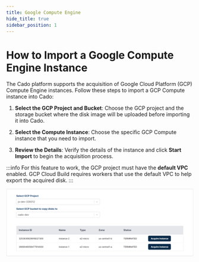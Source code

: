 ```yaml
---
title: Google Compute Engine
hide_title: true
sidebar_position: 1
---
```


# How to Import a Google Compute Engine Instance

The Cado platform supports the acquisition of Google Cloud Platform (GCP) Compute Engine instances. Follow these steps to import a GCP Compute instance into Cado:

1. **Select the GCP Project and Bucket**: Choose the GCP project and the storage bucket where the disk image will be uploaded before importing it into Cado.

2. **Select the Compute Instance**: Choose the specific GCP Compute instance that you need to import.

3. **Review the Details**: Verify the details of the instance and click **Start Import** to begin the acquisition process.

:::info
For this feature to work, the GCP project must have the **default VPC** enabled. GCP Cloud Build requires workers that use the default VPC to help export the acquired disk.
:::

![GCP Compute Import](/img/gcp-compute.png)
